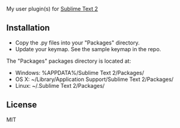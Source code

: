 My user plugin(s) for [Sublime Text 2](http://sublimetext.com "Sublime Text 2")

Installation
------------

* Copy the .py files into your "Packages" directory.
* Update your keymap. See the sample keymap in the repo.

The "Packages" packages directory is located at:

* Windows:
    %APPDATA%/Sublime Text 2/Packages/
* OS X:
    ~/Library/Application Support/Sublime Text 2/Packages/
* Linux:
    ~/.Sublime Text 2/Packages/


License
-------
MIT